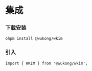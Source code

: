 # 集成

### 下载安装
```
ohpm install @wukong/wkim
```
### 引入
```
import { WKIM } from '@wukong/wkim';
```
